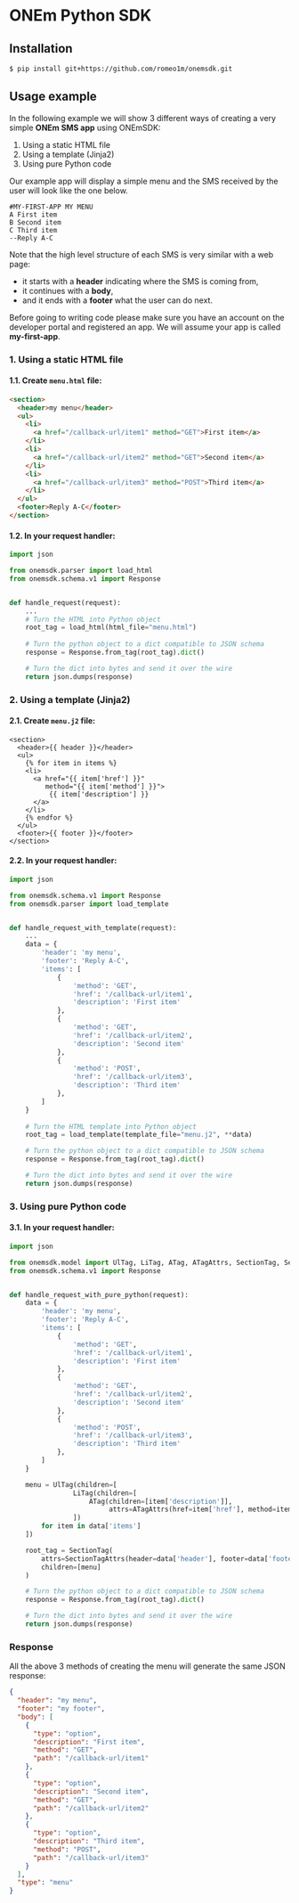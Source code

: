 # ONEm Python SDK

## Installation
```bash
$ pip install git+https://github.com/romeo1m/onemsdk.git
```

## Usage example

In the following example we will show 3 different ways of creating 
a very simple **ONEm SMS app** using ONEmSDK:
1. Using a static HTML file
2. Using a template (Jinja2)
3. Using pure Python code

Our example app will display a simple menu and the SMS received by
the user will look like the one below.

```
#MY-FIRST-APP MY MENU
A First item
B Second item
C Third item
--Reply A-C
```

Note that the high level structure of each SMS is very similar with a web page:
- it starts with a **header** indicating where the SMS is coming from,
- it continues with a **body**,
- and it ends with a **footer** what the user can do next.

Before going to writing code please make sure you have an account on the
developer portal and registered an app. We will assume your app is called
**my-first-app**.

### 1. Using a static HTML file
#### 1.1. Create `menu.html` file:
```html
<section>
  <header>my menu</header>
  <ul>
    <li>
      <a href="/callback-url/item1" method="GET">First item</a>
    </li>
    <li>
      <a href="/callback-url/item2" method="GET">Second item</a>
    </li>
    <li>
      <a href="/callback-url/item3" method="POST">Third item</a>
    </li>
  </ul>
  <footer>Reply A-C</footer>
</section>
```

#### 1.2. In your request handler:
```python
import json

from onemsdk.parser import load_html
from onemsdk.schema.v1 import Response


def handle_request(request):
    ...
    # Turn the HTML into Python object
    root_tag = load_html(html_file="menu.html")
    
    # Turn the python object to a dict compatible to JSON schema
    response = Response.from_tag(root_tag).dict()

    # Turn the dict into bytes and send it over the wire
    return json.dumps(response)
```

### 2. Using a template (Jinja2)

#### 2.1. Create `menu.j2` file:
```jinja2
<section>
  <header>{{ header }}</header>
  <ul>
    {% for item in items %}
    <li>
      <a href="{{ item['href'] }}" 
         method="{{ item['method'] }}">
          {{ item['description'] }}
      </a>
    </li>
    {% endfor %}
  </ul>
  <footer>{{ footer }}</footer>
</section>
```

#### 2.2. In your request handler:
```python
import json

from onemsdk.schema.v1 import Response
from onemsdk.parser import load_template


def handle_request_with_template(request):
    ...
    data = {
        'header': 'my menu',
        'footer': 'Reply A-C',
        'items': [
            {
                'method': 'GET', 
                'href': '/callback-url/item1', 
                'description': 'First item'
            },
            {
                'method': 'GET', 
                'href': '/callback-url/item2', 
                'description': 'Second item'
            },
            {
                'method': 'POST', 
                'href': '/callback-url/item3', 
                'description': 'Third item'
            },
        ]
    }
    
    # Turn the HTML template into Python object
    root_tag = load_template(template_file="menu.j2", **data)

    # Turn the python object to a dict compatible to JSON schema
    response = Response.from_tag(root_tag).dict()

    # Turn the dict into bytes and send it over the wire
    return json.dumps(response)

```

### 3. Using pure Python code

#### 3.1. In your request handler:
```python
import json

from onemsdk.model import UlTag, LiTag, ATag, ATagAttrs, SectionTag, SectionTagAttrs
from onemsdk.schema.v1 import Response


def handle_request_with_pure_python(request):
    data = {
        'header': 'my menu',
        'footer': 'Reply A-C',
        'items': [
            {
                'method': 'GET', 
                'href': '/callback-url/item1', 
                'description': 'First item'
            },
            {
                'method': 'GET', 
                'href': '/callback-url/item2', 
                'description': 'Second item'
            },
            {
                'method': 'POST', 
                'href': '/callback-url/item3', 
                'description': 'Third item'
            },
        ]
    }

    menu = UlTag(children=[
                LiTag(children=[
                    ATag(children=[item['description']],
                         attrs=ATagAttrs(href=item['href'], method=item['method']))
                ])
        for item in data['items']
    ])

    root_tag = SectionTag(
        attrs=SectionTagAttrs(header=data['header'], footer=data['footer']),
        children=[menu]
    )

    # Turn the python object to a dict compatible to JSON schema
    response = Response.from_tag(root_tag).dict()

    # Turn the dict into bytes and send it over the wire
    return json.dumps(response)
```

### Response

All the above 3 methods of creating the menu will generate the same JSON response:

```json
{
  "header": "my menu",
  "footer": "my footer",
  "body": [
    {
      "type": "option",
      "description": "First item",
      "method": "GET",
      "path": "/callback-url/item1"
    },
    {
      "type": "option",
      "description": "Second item",
      "method": "GET",
      "path": "/callback-url/item2"
    },
    {
      "type": "option",
      "description": "Third item",
      "method": "POST",
      "path": "/callback-url/item3"
    }
  ],
  "type": "menu"
}
```